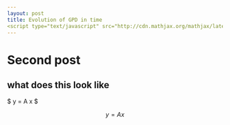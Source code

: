 ```yaml
---
layout: post
title: Evolution of GPD in time
<script type="text/javascript" src="http://cdn.mathjax.org/mathjax/latest/MathJax.js?config=default"></script>
---
```



# Second post

## what does this look like


$ y = A x $

$$ y = Ax $$

